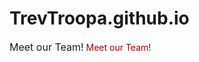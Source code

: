 # TrevTroopa.github.io
<html>
<head>
    <title>Meet our Team!</title>
    <font size=3>Meet our Team!</font>
    <font color="#990000">Meet our Team!</font>
</head>
<body>
  <size>
</body>
</html>

